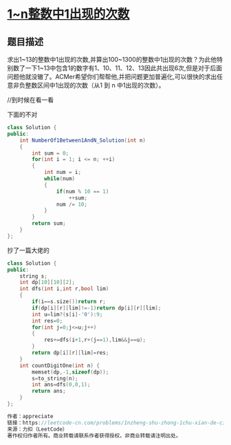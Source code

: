 # [1~n整数中1出现的次数](https://www.nowcoder.com/practice/bd7f978302044eee894445e244c7eee6?tpId=13&tqId=11184&tPage=2&rp=2&ru=/ta/coding-interviews&qru=/ta/coding-interviews/question-ranking)

## 题目描述

求出1\~13的整数中1出现的次数,并算出100\~1300的整数中1出现的次数？为此他特别数了一下1~13中包含1的数字有1、10、11、12、13因此共出现6次,但是对于后面问题他就没辙了。ACMer希望你们帮帮他,并把问题更加普遍化,可以很快的求出任意非负整数区间中1出现的次数（从1 到 n 中1出现的次数）。

//到时候在看一看

下面的不对

```java
class Solution {
public:
    int NumberOf1Between1AndN_Solution(int n)
    {
        int sum = 0;
        for(int i = 1; i <= n; ++i)
        {
            int num = i;
            while(num)
            {
                if(num % 10 == 1)
                    ++sum;
                num /= 10;
            }
        }
        return sum;
    }
};
```

抄了一篇大佬的

```c++
class Solution {
public:
    string s;
    int dp[10][10][2];
    int dfs(int i,int r,bool lim)
    {
        if(i==s.size())return r;
        if(dp[i][r][lim]!=-1)return dp[i][r][lim];
        int u=lim?(s[i]-'0'):9;
        int res=0;
        for(int j=0;j<=u;j++)
        {
            res+=dfs(i+1,r+(j==1),lim&&j==u);
        }
        return dp[i][r][lim]=res;
    }
    int countDigitOne(int n) {
        memset(dp,-1,sizeof(dp));
        s=to_string(n);
        int ans=dfs(0,0,1);
        return ans;
    }
};

作者：appreciate
链接：https://leetcode-cn.com/problems/1nzheng-shu-zhong-1chu-xian-de-ci-shu-lcof/solution/c-shu-wei-dp-by-appreciate-4jbj/
来源：力扣（LeetCode）
著作权归作者所有。商业转载请联系作者获得授权，非商业转载请注明出处。
```

